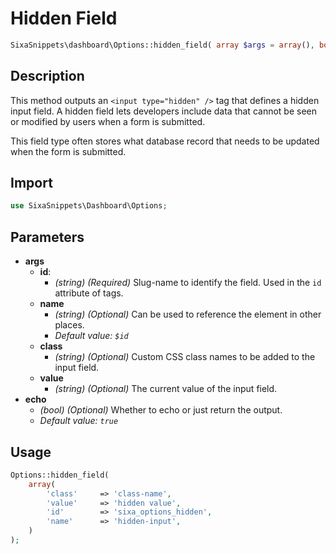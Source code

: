 # Hidden Field

```php
SixaSnippets\dashboard\Options::hidden_field( array $args = array(), bool $echo = true );
```

## Description

This method outputs an `<input type="hidden" />` tag that defines a hidden input field. A hidden field lets developers include data that cannot be seen or modified by users when a form is submitted.

This field type often stores what database record that needs to be updated when the form is submitted.

## Import

```php 
use SixaSnippets\Dashboard\Options;
```

## Parameters

- **args**
    - **id**:
        - *(string) (Required)* Slug-name to identify the field. Used in the `id` attribute of tags.
    - **name**
        - *(string) (Optional)* Can be used to reference the element in other places.
        - *Default value: `$id`*
    - **class**
        - *(string) (Optional)* Custom CSS class names to be added to the input field.
    - **value**
        - *(string) (Optional)* The current value of the input field.
- **echo**
    - *(bool) (Optional)* Whether to echo or just return the output.
    - *Default value: `true`*

## Usage

```php
Options::hidden_field(
	array(
		'class'     => 'class-name',
		'value'     => 'hidden value',
		'id'        => 'sixa_options_hidden',
		'name'      => 'hidden-input',
	)
);
```